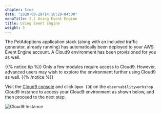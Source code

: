 ```yaml
---
chapter: true
date: "2020-08-29T14:10:29-04:00"
menuTitle: 2.1 Using Event Engine
title: Using Event Engine
weight: 5
---
```


The PetAdoptions application stack (along with an included traffic generator, already running) has automatically been deployed to your AWS Event Engine account. A Cloud9 environment has been provisioned for you as well.

{{% notice tip %}}
Only a few modules require access to Cloud9. However, advanced users may wish to explore the environment further using Cloud9 as well.
{{% /notice %}}

Visit the [Cloud9 console](https://console.aws.amazon.com/cloud9/home#) and click `Open IDE` on the `observabilityworkshop` Cloud9 instance to access your Cloud9 environment as shown below, and then proceed to the next step.

![Cloud9 Instance](/images/c9-openIDE.png?classes=shadow)

